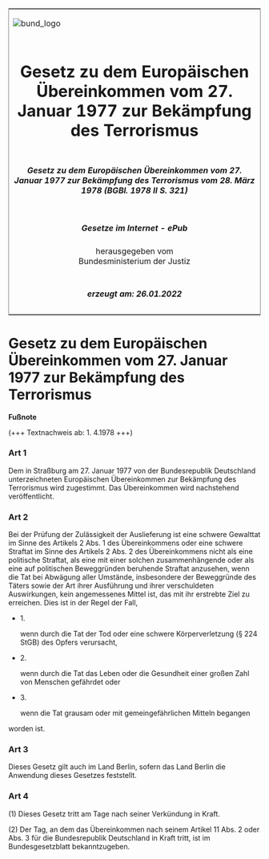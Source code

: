 <span id="DECKBLATT.html"></span>

<table border="0" frame="border" width="100%">

<tr valign="top">

<td align="left">

![bund\_logo](BfJ_2021_Web_de_de.gif)

</td>

<td align="right">

 

</td>

</tr>

<tr align="center" valign="middle">

<td colspan="2">

# Gesetz zu dem Europäischen Übereinkommen vom 27. Januar 1977 zur Bekämpfung des Terrorismus

</td>

</tr>

<tr align="center" valign="middle">

<td colspan="2">

##### Gesetz zu dem Europäischen Übereinkommen vom 27. Januar 1977 zur Bekämpfung des Terrorismus vom 28. März 1978 (BGBl. 1978 II S. 321)

</td>

</tr>

<tr align="center" valign="middle">

<td colspan="2">

  
  

##### Gesetze im Internet - ePub  
  
herausgegeben vom  
Bundesministerium der Justiz

</td>

</tr>

<tr align="center" valign="bottom">

<td colspan="2">

  
  

##### erzeugt am: 26.01.2022

</td>

</tr>

</table>

<span id="BJNR203210978.html"></span>

# Gesetz zu dem Europäischen Übereinkommen vom 27. Januar 1977 zur Bekämpfung des Terrorismus

<div>

  
**Fußnote**

<div class="jnhtml">

<div>

<div class="jurAbsatz">

(+++ Textnachweis ab: 1. 4.1978 +++)

</div>

</div>

</div>

</div>

<span id="BJNR203210978BJNE000100306.html"></span>

### Art 1  

<div>

<div class="jnhtml">

<div>

<div class="jurAbsatz">

Dem in Straßburg am 27. Januar 1977 von der Bundesrepublik Deutschland
unterzeichneten Europäischen Übereinkommen zur Bekämpfung des
Terrorismus wird zugestimmt. Das Übereinkommen wird nachstehend
veröffentlicht.

</div>

</div>

</div>

</div>

<span id="BJNR203210978BJNE000200306.html"></span>

### Art 2  

<div>

<div class="jnhtml">

<div>

<div class="jurAbsatz">

Bei der Prüfung der Zulässigkeit der Auslieferung ist eine schwere
Gewalttat im Sinne des Artikels 2 Abs. 1 des Übereinkommens oder eine
schwere Straftat im Sinne des Artikels 2 Abs. 2 des Übereinkommens nicht
als eine politische Straftat, als eine mit einer solchen
zusammenhängende oder als eine auf politischen Beweggründen beruhende
Straftat anzusehen, wenn die Tat bei Abwägung aller Umstände,
insbesondere der Beweggründe des Täters sowie der Art ihrer Ausführung
und ihrer verschuldeten Auswirkungen, kein angemessenes Mittel ist, das
mit ihr erstrebte Ziel zu erreichen. Dies ist in der Regel der Fall,

  - 1\.
    
    <div style="">
    
    wenn durch die Tat der Tod oder eine schwere Körperverletzung (§ 224
    StGB) des Opfers verursacht,
    
    </div>

  - 2\.
    
    <div style="">
    
    wenn durch die Tat das Leben oder die Gesundheit einer großen Zahl
    von Menschen gefährdet oder
    
    </div>

  - 3\.
    
    <div style="">
    
    wenn die Tat grausam oder mit gemeingefährlichen Mitteln begangen
    
    </div>

worden ist.

</div>

</div>

</div>

</div>

<span id="BJNR203210978BJNE000300306.html"></span>

### Art 3  

<div>

<div class="jnhtml">

<div>

<div class="jurAbsatz">

Dieses Gesetz gilt auch im Land Berlin, sofern das Land Berlin die
Anwendung dieses Gesetzes feststellt.

</div>

</div>

</div>

</div>

<span id="BJNR203210978BJNE000400306.html"></span>

### Art 4  

<div>

<div class="jnhtml">

<div>

<div class="jurAbsatz">

(1) Dieses Gesetz tritt am Tage nach seiner Verkündung in Kraft.

</div>

<div class="jurAbsatz">

(2) Der Tag, an dem das Übereinkommen nach seinem Artikel 11 Abs. 2 oder
Abs. 3 für die Bundesrepublik Deutschland in Kraft tritt, ist im
Bundesgesetzblatt bekanntzugeben.

</div>

</div>

</div>

</div>
